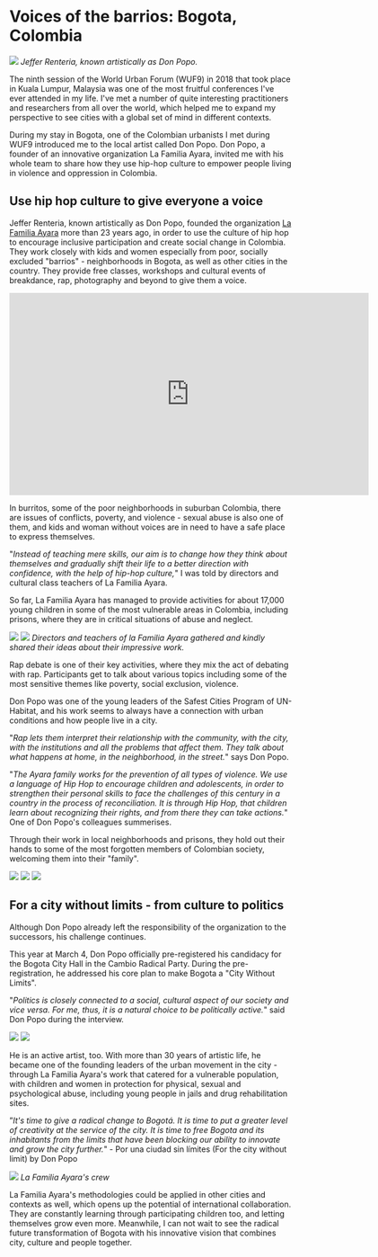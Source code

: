 # Voices of the barrios: Bogota, Colombia

![](Lafamiliaayara11.jpg)
_Jeffer Renteria, known artistically as Don Popo._

The ninth session of the World Urban Forum (WUF9) in 2018 that took place in Kuala Lumpur, Malaysia was one of the most fruitful conferences I've ever attended in my life. I've met a number of quite interesting practitioners and researchers from all over the world, which helped me to expand my perspective to see cities with a global set of mind in different contexts.

During my stay in Bogota, one of the Colombian urbanists I met during WUF9 introduced me to the local artist called Don Popo. Don Popo, a founder of an innovative organization La Familia Ayara, invited me with his whole team to share how they use hip-hop culture to empower people living in violence and oppression in Colombia.

## Use hip hop culture to give everyone a voice

Jeffer Renteria, known artistically as Don Popo, founded the organization [La Familia Ayara](https://ayara.com.co/) more than 23 years ago, in order to use the culture of hip hop to encourage inclusive participation and create social change in Colombia. They work closely with kids and women especially from poor, socially excluded "barrios" - neighborhoods in Bogota, as well as other cities in the country. They provide free classes, workshops and cultural events of breakdance, rap, photography and beyond to give them a voice.

<iframe width="640" height="360" src="https://www.youtube.com/embed/Fp33RbmHjCk?list=PLONG5h-BghjHdTs-MMY7kwxyEkg7xUgLw" frameborder="0" allow="accelerometer; autoplay; encrypted-media; gyroscope; picture-in-picture" allowfullscreen></iframe>

In burritos, some of the poor neighborhoods in suburban Colombia, there are issues of conflicts, poverty, and violence - sexual abuse is also one of them, and kids and woman without voices are in need to have a safe place to express themselves.

"_Instead of teaching mere skills, our aim is to change how they think about themselves and gradually shift their life to a better direction with confidence, with the help of hip-hop culture,_" I was told by directors and cultural class teachers of La Familia Ayara.

So far, La Familia Ayara has managed to provide activities for about 17,000 young children in some of the most vulnerable areas in Colombia, including prisons, where they are in critical situations of abuse and neglect.

![](Lafamiliaayara1.jpg)
![](Lafamiliaayara2.jpg)
_Directors and teachers of la Familia Ayara gathered and kindly shared their ideas about their impressive work._

Rap debate is one of their key activities, where they mix the act of debating with rap. Participants get to talk about various topics including some of the most sensitive themes like poverty, social exclusion, violence.

Don Popo was one of the young leaders of the Safest Cities Program of UN-Habitat, and his work seems to always have a connection with urban conditions and how people live in a city.

"_Rap lets them interpret their relationship with the community, with the city, with the institutions and all the problems that affect them. They talk about what happens at home, in the neighborhood, in the street._" says Don Popo.

"_The Ayara family works for the prevention of all types of violence. We use a language of Hip Hop to encourage children and adolescents, in order to strengthen their personal skills to face the challenges of this century in a country in the process of reconciliation. It is through Hip Hop, that children learn about recognizing their rights, and from there they can take actions._" One of Don Popo's colleagues summerises.

Through their work in local neighborhoods and prisons, they hold out their hands to some of the most forgotten members of Colombian society, welcoming them into their "family".

![](Lafamiliaayara4.jpg)
![](Lafamiliaayara5.jpg)
![](Lafamiliaayara6.jpg)

## For a city without limits - from culture to politics

Although Don Popo already left the responsibility of the organization to the successors, his challenge continues.

This year at March 4, Don Popo officially pre-registered his candidacy for the Bogota City Hall in the Cambio Radical Party. During the pre-registration, he addressed his core plan to make Bogota a "City Without Limits".

"_Politics is closely connected to a social, cultural aspect of our society and vice versa. For me, thus, it is a natural choice to be politically active._" said Don Popo during the interview.

![](Lafamiliaayara3.jpg)
![](Lafamiliaayara7.jpg)

He is an active artist, too. With more than 30 years of artistic life, he became one of the founding leaders of the urban movement in the city - through
La Familia Ayara's work that catered for a vulnerable population, with children and women in protection for physical, sexual and psychological abuse, including young people in jails and drug rehabilitation sites.

”_It's time to give a radical change to Bogotá. It is time to put a greater level of creativity at the service of the city. It is time to free Bogota and its inhabitants from the limits that have been blocking our ability to innovate and grow the city further._" - Por una ciudad sin límites (For the city without limit) by Don Popo

![](Lafamiliaayara8.jpg)
_La Familia Ayara's crew_

La Familia Ayara's methodologies could be applied in other cities and contexts as well, which opens up the potential of international collaboration. They are constantly learning through participating children too, and letting themselves grow even more. Meanwhile, I can not wait to see the radical future transformation of Bogota with his innovative vision that combines city, culture and people together.
